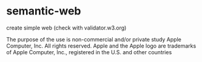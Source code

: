 # semantic-web
create simple web (check with validator.w3.org)

The purpose of the use is non-commercial and/or private study
Apple Computer, Inc. All rights reserved. Apple and the Apple logo are trademarks of Apple Computer, Inc., registered in the U.S. and other countries